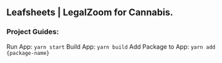 ## Leafsheets | LegalZoom for Cannabis.

### Project Guides:

Run App: `yarn start`
Build App: `yarn build`
Add Package to App: `yarn add {package-name}`
